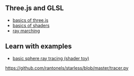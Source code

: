 Three.js and GLSL
-----------------------

- [basics of three.js](http://www.dominictran.com/pdf/ThreeJS.Essentials.PACKT.pdf)  
- [basics of shaders](https://aerotwist.com/tutorials/an-introduction-to-shaders-part-2/)  
- [ray marching](http://barradeau.com/blog/?p=575)  

Learn with examples
-----------------
- [basic sphere ray tracing (shader toy)](https://www.shadertoy.com/view/Xdj3zz)  

https://github.com/rantonels/starless/blob/master/tracer.py  


